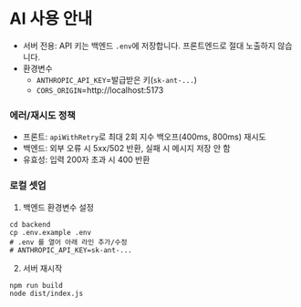 # AI 사용 안내

- 서버 전용: API 키는 백엔드 `.env`에 저장합니다. 프론트엔드로 절대 노출하지 않습니다.
- 환경변수
  - `ANTHROPIC_API_KEY`=발급받은 키(`sk-ant-...`)
  - `CORS_ORIGIN`=http://localhost:5173

### 에러/재시도 정책

- 프론트: `apiWithRetry`로 최대 2회 지수 백오프(400ms, 800ms) 재시도
- 백엔드: 외부 오류 시 5xx/502 반환, 실패 시 메시지 저장 안 함
- 유효성: 입력 200자 초과 시 400 반환

### 로컬 셋업

1. 백엔드 환경변수 설정

```
cd backend
cp .env.example .env
# .env 를 열어 아래 라인 추가/수정
# ANTHROPIC_API_KEY=sk-ant-...
```

2. 서버 재시작

```
npm run build
node dist/index.js
```
